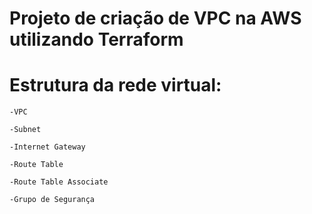 # Projeto de criação de VPC na AWS utilizando Terraform

# Estrutura da rede virtual:
    -VPC
    
    -Subnet
    
    -Internet Gateway
    
    -Route Table
    
    -Route Table Associate
    
    -Grupo de Segurança
  
